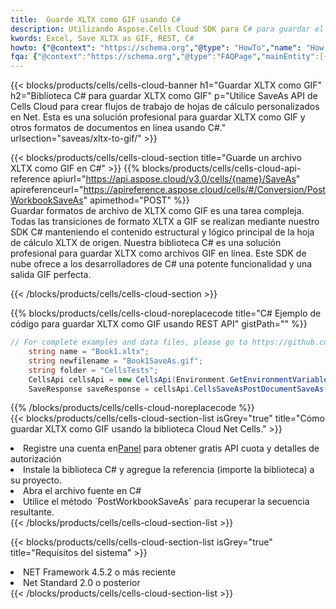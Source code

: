 ```yaml
---
title:  Guarde XLTX como GIF usando C#
description: Utilizando Aspose.Cells Cloud SDK para C# para guardar el archivo en formato XLTX como archivo en formato GIF.
kwords: Excel, Save XLTX as GIF, REST, C#
howto: {"@context": "https://schema.org","@type": "HowTo","name": "How to save XLTX as GIF using the Cells Cloud Net library.","description": "How to save XLTX as GIF using the Cells Cloud Net library.","image": {"@type": "ImageObject"},"url": "/net/saveas/xltx-to-gif/","step": [{ "@type": "HowToStep","name": "How to save XLTX as GIF using the Cells Cloud Net library. step 1", "image": {"@type": "ImageObject",},"url": "/net/saveas/xltx-to-gif/","text": "Register an account at <a href='https://dashboard.aspose.cloud/'>Dashboard</a> to get free API quota & authorization details",},{ "@type": "HowToStep","name": "How to save XLTX as GIF using the Cells Cloud Net library. step 1", "image": {"@type": "ImageObject",},"url": "/net/saveas/xltx-to-gif/","text": "Install C# library and add the reference (import the library) to your project.",},{ "@type": "HowToStep","name": "How to save XLTX as GIF using the Cells Cloud Net library. step 1", "image": {"@type": "ImageObject",},"url": "/net/saveas/xltx-to-gif/","text": "Open the source file in C#",},{ "@type": "HowToStep","name": "How to save XLTX as GIF using the Cells Cloud Net library. step 1", "image": {"@type": "ImageObject",},"url": "/net/saveas/xltx-to-gif/","text": "Use the `PostWorkbookSaveAs` method to retrieve the resulting stream.",}, ],"supply": {"@type": "HowToSupply","name": "document"},"tool": [{"@type": "HowToTool","name": "Visual Studio, Visual Studio Code, Rider"},{"@type": "HowToTool","name": "Aspose Cells"}],"totalTime": "PT6M"}
fqa: {"@context":"https://schema.org","@type":"FAQPage","mainEntity":[{"@type":"Question","name":"Why save file as other formats file in C# using REST API?","acceptedAnswer":{"@type":"Answer","text":"Documents are encoded in many ways, and some files may be incompatible with the software you use. To open and read such files, just save them as appropriate file formats.<br/><ol><li>Install .NET SDK and add the reference (import the library) to your project.</li><li>Open the source file in C# using REST API.</li><li>Call the PostWorkbookSaveAsRequest() method, passing an output filename with required extension.</li><li>Get the result of save as a separate file.</li></ol>"}},{"@type":"Question","name":"What file formats can I save as with your C# library?","acceptedAnswer":{"@type":"Answer","text":"We support a variety of file formats for conversion using .NET library, including XLSX, Excel, xls , PDF, CSV, HTML, Markdown, XML, PNG, JPG, TIFF, Json, TXT and many more."}},{"@type":"Question","name":"What is the maximum allowed file size for conversion using this .NET library?","acceptedAnswer":{"@type":"Answer","text":"There are no file size limits for format conversions using .NET library."}}]}
---
```

{{< blocks/products/cells/cells-cloud-banner h1="Guardar XLTX como GIF" h2="Biblioteca C# para guardar XLTX como GIF" p="Utilice SaveAs API de Cells Cloud para crear flujos de trabajo de hojas de cálculo personalizados en Net. Esta es una solución profesional para guardar XLTX como GIF y otros formatos de documentos en línea usando C#." urlsection="saveas/xltx-to-gif/" >}}

{{< blocks/products/cells/cells-cloud-section title="Guarde un archivo XLTX como GIF en C#" >}}
{{% blocks/products/cells/cells-cloud-api-reference apiurl="https://api.aspose.cloud/v3.0/cells/{name}/SaveAs" apireferenceurl="https://apireference.aspose.cloud/cells/#/Conversion/PostWorkbookSaveAs" apimethod="POST" %}}
<br/>
Guardar formatos de archivo de XLTX como GIF es una tarea compleja. Todas las transiciones de formato XLTX a GIF se realizan mediante nuestro SDK C# manteniendo el contenido estructural y lógico principal de la hoja de cálculo XLTX de origen. Nuestra biblioteca C# es una solución profesional para guardar XLTX como archivos GIF en línea. Este SDK de nube ofrece a los desarrolladores de C# una potente funcionalidad y una salida GIF perfecta.

{{< /blocks/products/cells/cells-cloud-section >}}

{{% blocks/products/cells/cells-cloud-noreplacecode title="C# Ejemplo de código para guardar XLTX como GIF usando REST API" gistPath="" %}}
  
```cs
// For complete examples and data files, please go to https://github.com/aspose-cells-cloud/aspose-cells-cloud-dotnet/
    string name = "Book1.xltx";
    string newfilename = "Book1SaveAs.gif";
    string folder = "CellsTests";
    CellsApi cellsApi = new CellsApi(Environment.GetEnvironmentVariable("ProductClientId"), Environment.GetEnvironmentVariable("ProductClientSecret"));
    SaveResponse saveResponse = cellsApi.CellsSaveAsPostDocumentSaveAs(name, null, newfilename, null,null,folder);
```
  
{{% /blocks/products/cells/cells-cloud-noreplacecode %}}
<br/>
{{< blocks/products/cells/cells-cloud-section-list isGrey="true" title="Cómo guardar XLTX como GIF usando la biblioteca Cloud Net Cells." >}}
<li> Registre una cuenta en<a href="https://dashboard.aspose.cloud/">Panel</a> para obtener gratis API cuota y detalles de autorización</li>
<li>Instale la biblioteca C# y agregue la referencia (importe la biblioteca) a su proyecto.</li>
<li>Abra el archivo fuente en C#</li>
<li>Utilice el método `PostWorkbookSaveAs` para recuperar la secuencia resultante.</li>
{{< /blocks/products/cells/cells-cloud-section-list >}}

{{< blocks/products/cells/cells-cloud-section-list isGrey="true" title="Requisitos del sistema" >}}
<li>NET Framework 4.5.2 o más reciente</li>
<li>Net Standard 2.0 o posterior</li>
{{< /blocks/products/cells/cells-cloud-section-list >}}
